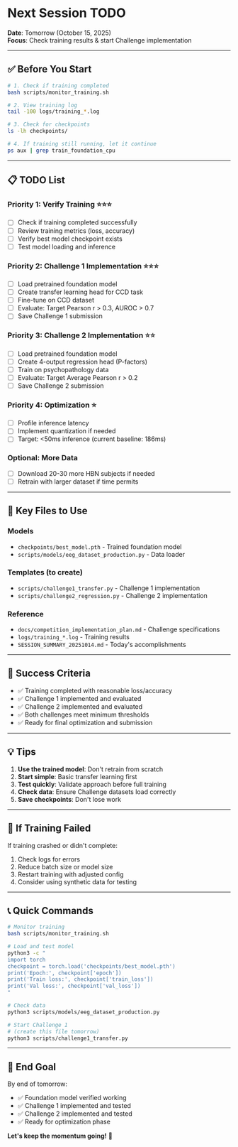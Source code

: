 # Next Session TODO

**Date**: Tomorrow (October 15, 2025)  
**Focus**: Check training results & start Challenge implementation

---

## ✅ Before You Start

```bash
# 1. Check if training completed
bash scripts/monitor_training.sh

# 2. View training log
tail -100 logs/training_*.log

# 3. Check for checkpoints
ls -lh checkpoints/

# 4. If training still running, let it continue
ps aux | grep train_foundation_cpu
```

---

## 📋 TODO List

### Priority 1: Verify Training ⭐⭐⭐
- [ ] Check if training completed successfully
- [ ] Review training metrics (loss, accuracy)
- [ ] Verify best model checkpoint exists
- [ ] Test model loading and inference

### Priority 2: Challenge 1 Implementation ⭐⭐⭐
- [ ] Load pretrained foundation model
- [ ] Create transfer learning head for CCD task
- [ ] Fine-tune on CCD dataset
- [ ] Evaluate: Target Pearson r > 0.3, AUROC > 0.7
- [ ] Save Challenge 1 submission

### Priority 3: Challenge 2 Implementation ⭐⭐
- [ ] Load pretrained foundation model  
- [ ] Create 4-output regression head (P-factors)
- [ ] Train on psychopathology data
- [ ] Evaluate: Target Average Pearson r > 0.2
- [ ] Save Challenge 2 submission

### Priority 4: Optimization ⭐
- [ ] Profile inference latency
- [ ] Implement quantization if needed
- [ ] Target: <50ms inference (current baseline: 186ms)

### Optional: More Data
- [ ] Download 20-30 more HBN subjects if needed
- [ ] Retrain with larger dataset if time permits

---

## 📁 Key Files to Use

### Models
- `checkpoints/best_model.pth` - Trained foundation model
- `scripts/models/eeg_dataset_production.py` - Data loader

### Templates (to create)
- `scripts/challenge1_transfer.py` - Challenge 1 implementation
- `scripts/challenge2_regression.py` - Challenge 2 implementation

### Reference
- `docs/competition_implementation_plan.md` - Challenge specifications
- `logs/training_*.log` - Training results
- `SESSION_SUMMARY_20251014.md` - Today's accomplishments

---

## 🎯 Success Criteria

- ✅ Training completed with reasonable loss/accuracy
- ✅ Challenge 1 implemented and evaluated
- ✅ Challenge 2 implemented and evaluated
- ✅ Both challenges meet minimum thresholds
- ✅ Ready for final optimization and submission

---

## 💡 Tips

1. **Use the trained model**: Don't retrain from scratch
2. **Start simple**: Basic transfer learning first
3. **Test quickly**: Validate approach before full training
4. **Check data**: Ensure Challenge datasets load correctly
5. **Save checkpoints**: Don't lose work

---

## 🚨 If Training Failed

If training crashed or didn't complete:
1. Check logs for errors
2. Reduce batch size or model size
3. Restart training with adjusted config
4. Consider using synthetic data for testing

---

## 📞 Quick Commands

```bash
# Monitor training
bash scripts/monitor_training.sh

# Load and test model
python3 -c "
import torch
checkpoint = torch.load('checkpoints/best_model.pth')
print('Epoch:', checkpoint['epoch'])
print('Train loss:', checkpoint['train_loss'])
print('Val loss:', checkpoint['val_loss'])
"

# Check data
python3 scripts/models/eeg_dataset_production.py

# Start Challenge 1
# (create this file tomorrow)
python3 scripts/challenge1_transfer.py
```

---

## 🎯 End Goal

By end of tomorrow:
- ✅ Foundation model verified working
- ✅ Challenge 1 implemented and tested
- ✅ Challenge 2 implemented and tested
- ✅ Ready for optimization phase

**Let's keep the momentum going!** 🚀

